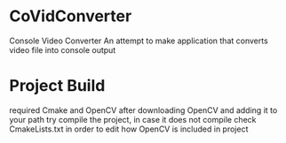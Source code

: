 # CoVidConverter

Console Video Converter
An attempt to make application that converts video file into console output


# Project Build
required Cmake and OpenCV
after downloading OpenCV and adding it to your path
try compile the project, in case it does not compile check CmakeLists.txt in order to edit how OpenCV is included in project

